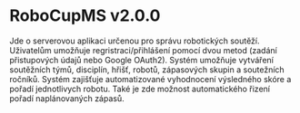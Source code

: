 # RoboCupMS v2.0.0

Jde o serverovou aplikaci určenou pro správu robotických soutěží. Uživatelům umožňuje regristraci/přihlášení pomocí dvou metod (zadání přistupových údajů nebo Google OAuth2). Systém umožňuje vytváření soutěžních týmů, disciplín, hřišť, robotů, zápasových skupin a soutežních ročníků. Systém zajišťuje automatizované vyhodnocení výsledného skóre a pořadí jednotlivych robotu. Také je zde možnost automatického řizení pořadí naplánovaných zápasů.  
